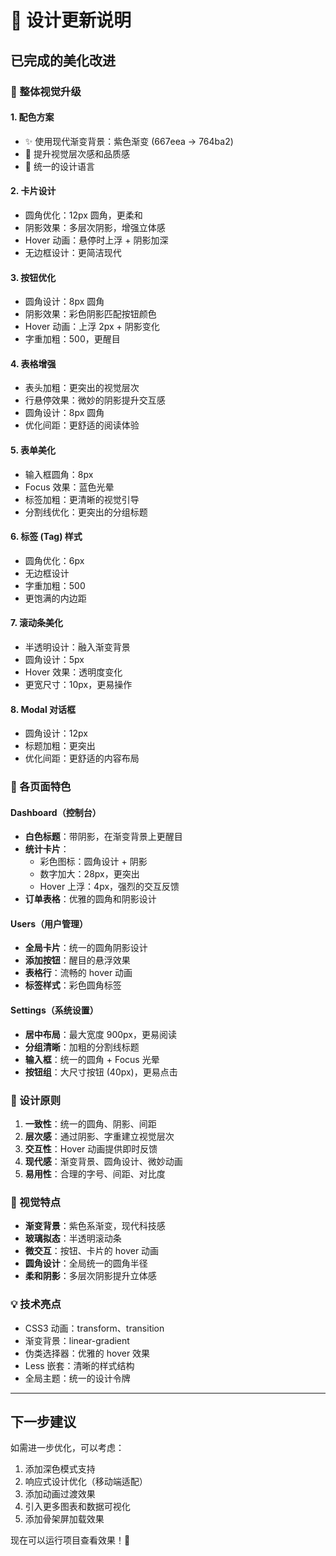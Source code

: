 # 🎨 设计更新说明

## 已完成的美化改进

### 🌟 整体视觉升级

#### 1. **配色方案**
- ✨ 使用现代渐变背景：紫色渐变 (667eea → 764ba2)
- 🎯 提升视觉层次感和品质感
- 💫 统一的设计语言

#### 2. **卡片设计**
- 圆角优化：12px 圆角，更柔和
- 阴影效果：多层次阴影，增强立体感
- Hover 动画：悬停时上浮 + 阴影加深
- 无边框设计：更简洁现代

#### 3. **按钮优化**
- 圆角设计：8px 圆角
- 阴影效果：彩色阴影匹配按钮颜色
- Hover 动画：上浮 2px + 阴影变化
- 字重加粗：500，更醒目

#### 4. **表格增强**
- 表头加粗：更突出的视觉层次
- 行悬停效果：微妙的阴影提升交互感
- 圆角设计：8px 圆角
- 优化间距：更舒适的阅读体验

#### 5. **表单美化**
- 输入框圆角：8px
- Focus 效果：蓝色光晕
- 标签加粗：更清晰的视觉引导
- 分割线优化：更突出的分组标题

#### 6. **标签 (Tag) 样式**
- 圆角优化：6px
- 无边框设计
- 字重加粗：500
- 更饱满的内边距

#### 7. **滚动条美化**
- 半透明设计：融入渐变背景
- 圆角设计：5px
- Hover 效果：透明度变化
- 更宽尺寸：10px，更易操作

#### 8. **Modal 对话框**
- 圆角设计：12px
- 标题加粗：更突出
- 优化间距：更舒适的内容布局

### 📱 各页面特色

#### Dashboard（控制台）
- **白色标题**：带阴影，在渐变背景上更醒目
- **统计卡片**：
  - 彩色图标：圆角设计 + 阴影
  - 数字加大：28px，更突出
  - Hover 上浮：4px，强烈的交互反馈
- **订单表格**：优雅的圆角和阴影设计

#### Users（用户管理）
- **全局卡片**：统一的圆角阴影设计
- **添加按钮**：醒目的悬浮效果
- **表格行**：流畅的 hover 动画
- **标签样式**：彩色圆角标签

#### Settings（系统设置）
- **居中布局**：最大宽度 900px，更易阅读
- **分组清晰**：加粗的分割线标题
- **输入框**：统一的圆角 + Focus 光晕
- **按钮组**：大尺寸按钮 (40px)，更易点击

### 🎯 设计原则

1. **一致性**：统一的圆角、阴影、间距
2. **层次感**：通过阴影、字重建立视觉层次
3. **交互性**：Hover 动画提供即时反馈
4. **现代感**：渐变背景、圆角设计、微妙动画
5. **易用性**：合理的字号、间距、对比度

### 🚀 视觉特点

- **渐变背景**：紫色系渐变，现代科技感
- **玻璃拟态**：半透明滚动条
- **微交互**：按钮、卡片的 hover 动画
- **圆角设计**：全局统一的圆角半径
- **柔和阴影**：多层次阴影提升立体感

### 💡 技术亮点

- CSS3 动画：transform、transition
- 渐变背景：linear-gradient
- 伪类选择器：优雅的 hover 效果
- Less 嵌套：清晰的样式结构
- 全局主题：统一的设计令牌

---

## 下一步建议

如需进一步优化，可以考虑：
1. 添加深色模式支持
2. 响应式设计优化（移动端适配）
3. 添加动画过渡效果
4. 引入更多图表和数据可视化
5. 添加骨架屏加载效果

现在可以运行项目查看效果！🎉

